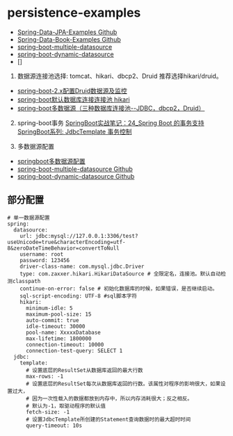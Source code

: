# persistence-examples

- [Spring-Data-JPA-Examples Github](https://github.com/spring-projects/spring-data-examples/tree/master/jpa)
- [Spring-Data-Book-Examples Github](https://github.com/spring-projects/spring-data-book/tree/master/jpa)
- [spring-boot-multiple-datasource](https://github.com/jahe/spring-boot-multiple-datasources)
- [spring-boot-dynamic-datasource](https://github.com/helloworlde/SpringBoot-DynamicDataSource)
- []

1. 数据源连接池选择: tomcat、hikari、dbcp2、Druid
推荐选择hikari/druid。
- [spring-boot-2.x配置Druid数据源及监控](https://www.cnblogs.com/sunny3096/p/9884648.html)
- [spring-boot默认数据库连接连接池 hikari](https://blog.csdn.net/qq_18860653/article/details/85234486)
- [spring-boot多数据源（三种数据库连接池--JDBC，dbcp2，Druid）](https://www.cnblogs.com/wzk-0000/p/9544432.html)

2. spring-boot事务
[SpringBoot实战笔记：24_Spring Boot 的事务支持](https://blog.csdn.net/android_zyf/article/details/79607733)
[SpringBoot系列: JdbcTemplate 事务控制](https://www.cnblogs.com/harrychinese/p/SpringBoot_jdbc_transaction.html)

3. 多数据源配置
- [springboot多数据源配置](https://www.cnblogs.com/fengmao/p/7538854.html)
- [spring-boot-multiple-datasource Github](https://github.com/jahe/spring-boot-multiple-datasources)
- [spring-boot-dynamic-datasource Github](https://github.com/helloworlde/SpringBoot-DynamicDataSource)


## 部分配置
```
# 单一数据源配置
spring:
  datasource:
    url: jdbc:mysql://127.0.0.1:3306/test?useUnicode=true&characterEncoding=utf-8&zeroDateTimeBehavior=convertToNull
    username: root
    password: 123456
    driver-class-name: com.mysql.jdbc.Driver
    type: com.zaxxer.hikari.HikariDataSource # 全限定名，连接池。默认自动检测classpath
    continue-on-error: false # 初始化数据库的时候，如果错误，是否继续启动。
    sql-script-encoding: UTF-8 #sql脚本字符
    hikari:
      minimum-idle: 5
      maximum-pool-size: 15
      auto-commit: true
      idle-timeout: 30000
      pool-name: XxxxxDatabase
      max-lifetime: 1800000
      connection-timeout: 10000
      connection-test-query: SELECT 1
  jdbc:
    template:
      # 设置底层的ResultSet从数据库返回的最大行数
      max-rows: -1
      # 设置底层的ResultSet每次从数据库返回的行数。该属性对程序的影响很大，如果设置过大，
      # 因为一次性载入的数据都放到内存中，所以内存消耗很大；反之相反。
      # 默认为-1，取驱动程序的默认值
      fetch-size: -1
      # 设置JdbcTemplate所创建的Statement查询数据时的最大超时时间
      query-timeout: 10s
```